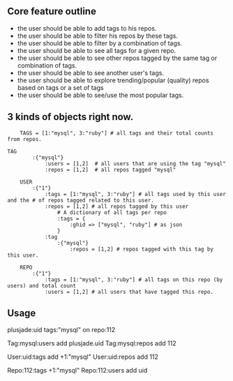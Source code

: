 
## Core feature outline

- the user should be able to add tags to his repos.
- the user should be able to filter his repos by these tags.
- the user should be able to filter by a combination of tags.
- the user should be able to see all tags for a given repo.
- the user should be able to see other repos tagged by the same tag or combination of tags.
- the user should be able to see another user's tags.
- the user should be able to explore trending/popular (quality) repos based on tags or a set of tags
- the user should be able to see/use the most popular tags.

## 3 kinds of objects right now.
		
		TAGS = [1:"mysql", 3:"ruby"] # all tags and their total counts from repos.
		
    TAG
			:{"mysql"}
				:users = [1,2]  # all users that are using the tag "mysql"
				:repos = [1,2]  # all repos tagged "mysql"
		
		USER
			:{"1"}
				:tags = [1:"mysql", 3:"ruby"] # all tags used by this user and the # of repos tagged related to this user.
				:repos = [1,2] # all repos tagged by this user
					# A dictionary of all tags per repo
					:tags = {
						:ghid => ["mysql", "ruby"] # as json
					}
				:tag
					:{"mysql"}
					 	:repos = [1,2] # repos tagged with this tag by this user.
		
		REPO
			:{"1"}
				:tags = [1:"mysql", 3:"ruby"] # all tags on this repo (by users) and total count
				:users = [1,2] # all users that have tagged this repo.
			
			
## Usage

plusjade:uid tags:"mysql" on repo:112 



Tag:mysql:users add plusjade.uid
Tag:mysql:repos add 112

User:uid:tags add +1:"mysql"
User:uid:repos add 112

Repo:112:tags  +1:"mysql"
Repo:112:users add uid



			